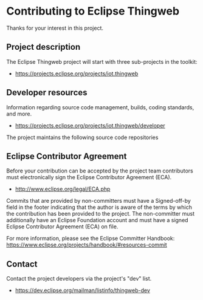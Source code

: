 # Contributing to Eclipse Thingweb

Thanks for your interest in this project.

## Project description

The Eclipse Thingweb project will start with three sub-projects in the toolkit:

* https://projects.eclipse.org/projects/iot.thingweb

## Developer resources

Information regarding source code management, builds, coding standards, and
more.

* https://projects.eclipse.org/projects/iot.thingweb/developer

The project maintains the following source code repositories


## Eclipse Contributor Agreement

Before your contribution can be accepted by the project team contributors must
electronically sign the Eclipse Contributor Agreement (ECA).

* http://www.eclipse.org/legal/ECA.php

Commits that are provided by non-committers must have a Signed-off-by field in
the footer indicating that the author is aware of the terms by which the
contribution has been provided to the project. The non-committer must
additionally have an Eclipse Foundation account and must have a signed Eclipse
Contributor Agreement (ECA) on file.

For more information, please see the Eclipse Committer Handbook:
https://www.eclipse.org/projects/handbook/#resources-commit

## Contact

Contact the project developers via the project's "dev" list.

* https://dev.eclipse.org/mailman/listinfo/thingweb-dev
